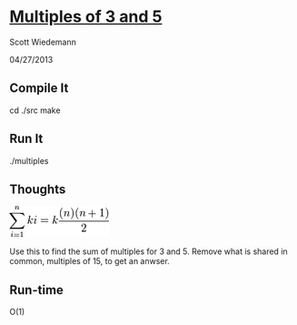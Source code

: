 # [Multiples of 3 and 5](http://projecteuler.net/problem=1)
Scott Wiedemann

04/27/2013

## Compile It
cd ./src
make


## Run It
./multiples


## Thoughts

![summation](lib/summation.png)

Use this to find the sum of multiples for 3 and 5.  Remove what is shared in common, multiples of 15, to get an anwser.

## Run-time
O(1)
